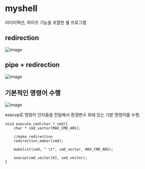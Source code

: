 # myshell
리다이랙션, 파이프 기능을 포함한 쉘  프로그램

## redirection

![image](https://user-images.githubusercontent.com/48829883/103146744-e8b57180-4790-11eb-84a7-7c63b36d526a.png)


## pipe + redirection

![image](https://user-images.githubusercontent.com/48829883/103146753-0c78b780-4791-11eb-9791-996f01d42c22.png)



## 기본적인 명령어 수행
![image](https://user-images.githubusercontent.com/48829883/103146765-36ca7500-4791-11eb-8976-d1f1b5b67f27.png)

execvp로 명령어 인자들을 전달해서 환경변수 위에 있는 기본 명령어를 수행.

```
void execute_cmd(char * cmd){
	char * cmd_vector[MAX_CMD_ARG];

	//make redirection
	redirection_maker(cmd);

	makelist(cmd, " \t", cmd_vector, MAX_CMD_ARG);
	
	execvp(cmd_vector[0], cmd_vector);
}
```



